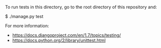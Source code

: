 To run tests in this directory, go to the root directory of this repository and:

 $ ./manage.py test

For more information:
 - https://docs.djangoproject.com/en/1.7/topics/testing/
 - https://docs.python.org/2/library/unittest.html